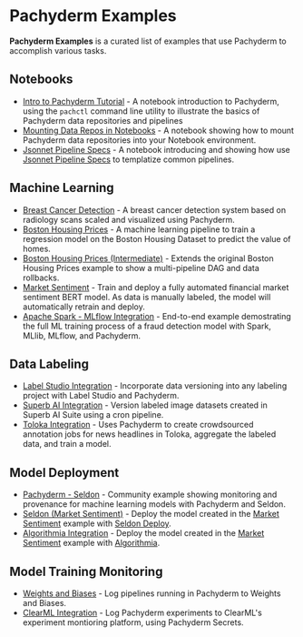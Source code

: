 # Pachyderm Examples
**Pachyderm Examples** is a curated list of examples that use Pachyderm to accomplish various tasks. 

## Notebooks
- [Intro to Pachyderm Tutorial](./Intro%20to%20Pachyderm%20Tutorial.ipynb) - A notebook introduction to Pachyderm, using the `pachctl` command line utility to illustrate the basics of Pachyderm data repositories and pipelines
- [Mounting Data Repos in Notebooks](./Mounting%20Data%20Repos%20in%20Notebooks.ipynb) - A notebook showing how to mount Pachyderm data repositories into your Notebook environment. 
- [Jsonnet Pipeline Specs](./jsonnet/Jsonnet%20Pipeline%20Specs.ipynb) - A notebook introducing and showing how use [Jsonnet Pipeline Specs](https://docs.pachyderm.com/latest/how-tos/pipeline-operations/jsonnet-pipeline-specs/) to templatize common pipelines. 

## Machine Learning

- [Breast Cancer Detection](./breast-cancer-detection) - A breast cancer detection system based on radiology scans scaled and visualized using Pachyderm.
- [Boston Housing Prices](./housing-prices) - A machine learning pipeline to train a regression model on the Boston Housing Dataset to predict the value of homes.
- [Boston Housing Prices (Intermediate)](./housing-prices-intermediate) - Extends the original Boston Housing Prices example to show a multi-pipeline DAG and data rollbacks. 
- [Market Sentiment](./market-sentiment) - Train and deploy a fully automated financial market sentiment BERT model. As data is manually labeled, the model will automatically retrain and deploy. 
- [Apache Spark - MLflow Integration](https://github.com/winderai/pachyderm-mlflow-spark) - End-to-end example demostrating the full ML training process of a fraud detection model with Spark, MLlib, MLflow, and Pachyderm.

## Data Labeling

- [Label Studio Integration](./label-studio) - Incorporate data versioning into any labeling project with Label Studio and Pachyderm. 
- [Superb AI Integration](./superb-ai) - Version labeled image datasets created in Superb AI Suite using a cron pipeline.
- [Toloka Integration](https://github.com/Toloka/toloka-pachyderm) - Uses Pachyderm to create crowdsourced annotation jobs for news headlines in Toloka, aggregate the labeled data, and train a model.

## Model Deployment
- [Pachyderm - Seldon](https://github.com/winderai/pachyderm-seldon) - Community example showing monitoring and provenance for machine learning models with Pachyderm and Seldon.
- [Seldon (Market Sentiment)](./seldon) - Deploy the model created in the [Market Sentiment](./market-sentiment) example with [Seldon Deploy](https://www.seldon.io/tech/products/deploy/).
- [Algorithmia Integration](./algorithmia) - Deploy the model created in the [Market Sentiment](./market-sentiment) example with [Algorithmia](https://algorithmia.com/).


## Model Training Monitoring
- [Weights and Biases](./weights_and_biases) - Log pipelines running in Pachyderm to Weights and Biases.
- [ClearML Integration](https://github.com/JimmyWhitaker/pach_clearml) - Log Pachyderm experiments to ClearML's experiment montioring platform, using Pachyderm Secrets. 
